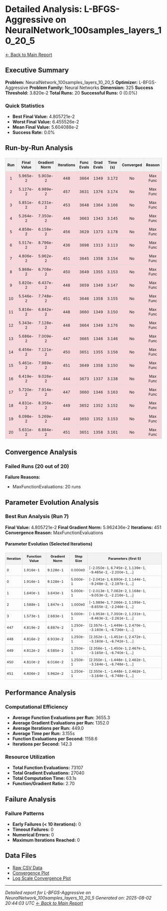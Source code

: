 # Detailed Analysis: L-BFGS-Aggressive on NeuralNetwork_100samples_layers_10_20_5
[← Back to Main Report](benchmark_report.md)
## Executive Summary
**Problem:** NeuralNetwork_100samples_layers_10_20_5
**Optimizer:** L-BFGS-Aggressive
**Problem Family:** Neural Networks
**Dimension:** 325
**Success Threshold:** 3.820e-2
**Total Runs:** 20
**Successful Runs:** 0 (0.0%)

### Quick Statistics
* **Best Final Value:** 4.805721e-2
* **Worst Final Value:** 6.455526e-2
* **Mean Final Value:** 5.604088e-2
* **Success Rate:** 0.0%


## Run-by-Run Analysis
<table style="border-collapse: collapse; width: 100%; margin: 20px 0; font-size: 12px;">
<tr style="background-color: #f2f2f2;">
<th style="border: 1px solid #ddd; padding: 6px; text-align: center;">Run</th>
<th style="border: 1px solid #ddd; padding: 6px; text-align: center;">Final Value</th>
<th style="border: 1px solid #ddd; padding: 6px; text-align: center;">Gradient Norm</th>
<th style="border: 1px solid #ddd; padding: 6px; text-align: center;">Iterations</th>
<th style="border: 1px solid #ddd; padding: 6px; text-align: center;">Func Evals</th>
<th style="border: 1px solid #ddd; padding: 6px; text-align: center;">Grad Evals</th>
<th style="border: 1px solid #ddd; padding: 6px; text-align: center;">Time (s)</th>
<th style="border: 1px solid #ddd; padding: 6px; text-align: center;">Converged</th>
<th style="border: 1px solid #ddd; padding: 6px; text-align: center;">Reason</th>
</tr>
<tr style="background-color: #f8d7da;">
<td style="border: 1px solid #ddd; padding: 6px; text-align: center;">1</td>
<td style="border: 1px solid #ddd; padding: 6px; text-align: center;">5.965e-2</td>
<td style="border: 1px solid #ddd; padding: 6px; text-align: center;">5.903e-2</td>
<td style="border: 1px solid #ddd; padding: 6px; text-align: center;">448</td>
<td style="border: 1px solid #ddd; padding: 6px; text-align: center;">3664</td>
<td style="border: 1px solid #ddd; padding: 6px; text-align: center;">1349</td>
<td style="border: 1px solid #ddd; padding: 6px; text-align: center;">3.172</td>
<td style="border: 1px solid #ddd; padding: 6px; text-align: center;">No</td>
<td style="border: 1px solid #ddd; padding: 6px; text-align: center;">Max Func</td>
</tr>
<tr style="background-color: #f8d7da;">
<td style="border: 1px solid #ddd; padding: 6px; text-align: center;">2</td>
<td style="border: 1px solid #ddd; padding: 6px; text-align: center;">5.127e-2</td>
<td style="border: 1px solid #ddd; padding: 6px; text-align: center;">6.989e-2</td>
<td style="border: 1px solid #ddd; padding: 6px; text-align: center;">457</td>
<td style="border: 1px solid #ddd; padding: 6px; text-align: center;">3631</td>
<td style="border: 1px solid #ddd; padding: 6px; text-align: center;">1376</td>
<td style="border: 1px solid #ddd; padding: 6px; text-align: center;">3.174</td>
<td style="border: 1px solid #ddd; padding: 6px; text-align: center;">No</td>
<td style="border: 1px solid #ddd; padding: 6px; text-align: center;">Max Func</td>
</tr>
<tr style="background-color: #f8d7da;">
<td style="border: 1px solid #ddd; padding: 6px; text-align: center;">3</td>
<td style="border: 1px solid #ddd; padding: 6px; text-align: center;">5.851e-2</td>
<td style="border: 1px solid #ddd; padding: 6px; text-align: center;">6.231e-2</td>
<td style="border: 1px solid #ddd; padding: 6px; text-align: center;">453</td>
<td style="border: 1px solid #ddd; padding: 6px; text-align: center;">3648</td>
<td style="border: 1px solid #ddd; padding: 6px; text-align: center;">1364</td>
<td style="border: 1px solid #ddd; padding: 6px; text-align: center;">3.166</td>
<td style="border: 1px solid #ddd; padding: 6px; text-align: center;">No</td>
<td style="border: 1px solid #ddd; padding: 6px; text-align: center;">Max Func</td>
</tr>
<tr style="background-color: #f8d7da;">
<td style="border: 1px solid #ddd; padding: 6px; text-align: center;">4</td>
<td style="border: 1px solid #ddd; padding: 6px; text-align: center;">5.264e-2</td>
<td style="border: 1px solid #ddd; padding: 6px; text-align: center;">7.350e-2</td>
<td style="border: 1px solid #ddd; padding: 6px; text-align: center;">446</td>
<td style="border: 1px solid #ddd; padding: 6px; text-align: center;">3663</td>
<td style="border: 1px solid #ddd; padding: 6px; text-align: center;">1343</td>
<td style="border: 1px solid #ddd; padding: 6px; text-align: center;">3.145</td>
<td style="border: 1px solid #ddd; padding: 6px; text-align: center;">No</td>
<td style="border: 1px solid #ddd; padding: 6px; text-align: center;">Max Func</td>
</tr>
<tr style="background-color: #f8d7da;">
<td style="border: 1px solid #ddd; padding: 6px; text-align: center;">5</td>
<td style="border: 1px solid #ddd; padding: 6px; text-align: center;">4.858e-2</td>
<td style="border: 1px solid #ddd; padding: 6px; text-align: center;">6.158e-2</td>
<td style="border: 1px solid #ddd; padding: 6px; text-align: center;">456</td>
<td style="border: 1px solid #ddd; padding: 6px; text-align: center;">3629</td>
<td style="border: 1px solid #ddd; padding: 6px; text-align: center;">1373</td>
<td style="border: 1px solid #ddd; padding: 6px; text-align: center;">3.178</td>
<td style="border: 1px solid #ddd; padding: 6px; text-align: center;">No</td>
<td style="border: 1px solid #ddd; padding: 6px; text-align: center;">Max Func</td>
</tr>
<tr style="background-color: #f8d7da;">
<td style="border: 1px solid #ddd; padding: 6px; text-align: center;">6</td>
<td style="border: 1px solid #ddd; padding: 6px; text-align: center;">5.517e-2</td>
<td style="border: 1px solid #ddd; padding: 6px; text-align: center;">8.796e-2</td>
<td style="border: 1px solid #ddd; padding: 6px; text-align: center;">436</td>
<td style="border: 1px solid #ddd; padding: 6px; text-align: center;">3698</td>
<td style="border: 1px solid #ddd; padding: 6px; text-align: center;">1313</td>
<td style="border: 1px solid #ddd; padding: 6px; text-align: center;">3.113</td>
<td style="border: 1px solid #ddd; padding: 6px; text-align: center;">No</td>
<td style="border: 1px solid #ddd; padding: 6px; text-align: center;">Max Func</td>
</tr>
<tr style="background-color: #f8d7da;">
<td style="border: 1px solid #ddd; padding: 6px; text-align: center;">7</td>
<td style="border: 1px solid #ddd; padding: 6px; text-align: center;">4.806e-2</td>
<td style="border: 1px solid #ddd; padding: 6px; text-align: center;">5.962e-2</td>
<td style="border: 1px solid #ddd; padding: 6px; text-align: center;">451</td>
<td style="border: 1px solid #ddd; padding: 6px; text-align: center;">3645</td>
<td style="border: 1px solid #ddd; padding: 6px; text-align: center;">1358</td>
<td style="border: 1px solid #ddd; padding: 6px; text-align: center;">3.154</td>
<td style="border: 1px solid #ddd; padding: 6px; text-align: center;">No</td>
<td style="border: 1px solid #ddd; padding: 6px; text-align: center;">Max Func</td>
</tr>
<tr style="background-color: #f8d7da;">
<td style="border: 1px solid #ddd; padding: 6px; text-align: center;">8</td>
<td style="border: 1px solid #ddd; padding: 6px; text-align: center;">5.868e-2</td>
<td style="border: 1px solid #ddd; padding: 6px; text-align: center;">6.708e-2</td>
<td style="border: 1px solid #ddd; padding: 6px; text-align: center;">450</td>
<td style="border: 1px solid #ddd; padding: 6px; text-align: center;">3649</td>
<td style="border: 1px solid #ddd; padding: 6px; text-align: center;">1355</td>
<td style="border: 1px solid #ddd; padding: 6px; text-align: center;">3.153</td>
<td style="border: 1px solid #ddd; padding: 6px; text-align: center;">No</td>
<td style="border: 1px solid #ddd; padding: 6px; text-align: center;">Max Func</td>
</tr>
<tr style="background-color: #f8d7da;">
<td style="border: 1px solid #ddd; padding: 6px; text-align: center;">9</td>
<td style="border: 1px solid #ddd; padding: 6px; text-align: center;">5.820e-2</td>
<td style="border: 1px solid #ddd; padding: 6px; text-align: center;">6.437e-2</td>
<td style="border: 1px solid #ddd; padding: 6px; text-align: center;">448</td>
<td style="border: 1px solid #ddd; padding: 6px; text-align: center;">3659</td>
<td style="border: 1px solid #ddd; padding: 6px; text-align: center;">1349</td>
<td style="border: 1px solid #ddd; padding: 6px; text-align: center;">3.147</td>
<td style="border: 1px solid #ddd; padding: 6px; text-align: center;">No</td>
<td style="border: 1px solid #ddd; padding: 6px; text-align: center;">Max Func</td>
</tr>
<tr style="background-color: #f8d7da;">
<td style="border: 1px solid #ddd; padding: 6px; text-align: center;">10</td>
<td style="border: 1px solid #ddd; padding: 6px; text-align: center;">5.546e-2</td>
<td style="border: 1px solid #ddd; padding: 6px; text-align: center;">7.748e-2</td>
<td style="border: 1px solid #ddd; padding: 6px; text-align: center;">451</td>
<td style="border: 1px solid #ddd; padding: 6px; text-align: center;">3646</td>
<td style="border: 1px solid #ddd; padding: 6px; text-align: center;">1358</td>
<td style="border: 1px solid #ddd; padding: 6px; text-align: center;">3.155</td>
<td style="border: 1px solid #ddd; padding: 6px; text-align: center;">No</td>
<td style="border: 1px solid #ddd; padding: 6px; text-align: center;">Max Func</td>
</tr>
<tr style="background-color: #f8d7da;">
<td style="border: 1px solid #ddd; padding: 6px; text-align: center;">11</td>
<td style="border: 1px solid #ddd; padding: 6px; text-align: center;">5.816e-2</td>
<td style="border: 1px solid #ddd; padding: 6px; text-align: center;">6.842e-2</td>
<td style="border: 1px solid #ddd; padding: 6px; text-align: center;">448</td>
<td style="border: 1px solid #ddd; padding: 6px; text-align: center;">3660</td>
<td style="border: 1px solid #ddd; padding: 6px; text-align: center;">1349</td>
<td style="border: 1px solid #ddd; padding: 6px; text-align: center;">3.150</td>
<td style="border: 1px solid #ddd; padding: 6px; text-align: center;">No</td>
<td style="border: 1px solid #ddd; padding: 6px; text-align: center;">Max Func</td>
</tr>
<tr style="background-color: #f8d7da;">
<td style="border: 1px solid #ddd; padding: 6px; text-align: center;">12</td>
<td style="border: 1px solid #ddd; padding: 6px; text-align: center;">5.343e-2</td>
<td style="border: 1px solid #ddd; padding: 6px; text-align: center;">7.128e-2</td>
<td style="border: 1px solid #ddd; padding: 6px; text-align: center;">448</td>
<td style="border: 1px solid #ddd; padding: 6px; text-align: center;">3664</td>
<td style="border: 1px solid #ddd; padding: 6px; text-align: center;">1349</td>
<td style="border: 1px solid #ddd; padding: 6px; text-align: center;">3.176</td>
<td style="border: 1px solid #ddd; padding: 6px; text-align: center;">No</td>
<td style="border: 1px solid #ddd; padding: 6px; text-align: center;">Max Func</td>
</tr>
<tr style="background-color: #f8d7da;">
<td style="border: 1px solid #ddd; padding: 6px; text-align: center;">13</td>
<td style="border: 1px solid #ddd; padding: 6px; text-align: center;">5.686e-2</td>
<td style="border: 1px solid #ddd; padding: 6px; text-align: center;">7.009e-2</td>
<td style="border: 1px solid #ddd; padding: 6px; text-align: center;">447</td>
<td style="border: 1px solid #ddd; padding: 6px; text-align: center;">3665</td>
<td style="border: 1px solid #ddd; padding: 6px; text-align: center;">1346</td>
<td style="border: 1px solid #ddd; padding: 6px; text-align: center;">3.146</td>
<td style="border: 1px solid #ddd; padding: 6px; text-align: center;">No</td>
<td style="border: 1px solid #ddd; padding: 6px; text-align: center;">Max Func</td>
</tr>
<tr style="background-color: #f8d7da;">
<td style="border: 1px solid #ddd; padding: 6px; text-align: center;">14</td>
<td style="border: 1px solid #ddd; padding: 6px; text-align: center;">6.456e-2</td>
<td style="border: 1px solid #ddd; padding: 6px; text-align: center;">7.121e-2</td>
<td style="border: 1px solid #ddd; padding: 6px; text-align: center;">450</td>
<td style="border: 1px solid #ddd; padding: 6px; text-align: center;">3651</td>
<td style="border: 1px solid #ddd; padding: 6px; text-align: center;">1355</td>
<td style="border: 1px solid #ddd; padding: 6px; text-align: center;">3.156</td>
<td style="border: 1px solid #ddd; padding: 6px; text-align: center;">No</td>
<td style="border: 1px solid #ddd; padding: 6px; text-align: center;">Max Func</td>
</tr>
<tr style="background-color: #f8d7da;">
<td style="border: 1px solid #ddd; padding: 6px; text-align: center;">15</td>
<td style="border: 1px solid #ddd; padding: 6px; text-align: center;">5.461e-2</td>
<td style="border: 1px solid #ddd; padding: 6px; text-align: center;">7.989e-2</td>
<td style="border: 1px solid #ddd; padding: 6px; text-align: center;">451</td>
<td style="border: 1px solid #ddd; padding: 6px; text-align: center;">3649</td>
<td style="border: 1px solid #ddd; padding: 6px; text-align: center;">1358</td>
<td style="border: 1px solid #ddd; padding: 6px; text-align: center;">3.150</td>
<td style="border: 1px solid #ddd; padding: 6px; text-align: center;">No</td>
<td style="border: 1px solid #ddd; padding: 6px; text-align: center;">Max Func</td>
</tr>
<tr style="background-color: #f8d7da;">
<td style="border: 1px solid #ddd; padding: 6px; text-align: center;">16</td>
<td style="border: 1px solid #ddd; padding: 6px; text-align: center;">6.419e-2</td>
<td style="border: 1px solid #ddd; padding: 6px; text-align: center;">9.026e-2</td>
<td style="border: 1px solid #ddd; padding: 6px; text-align: center;">444</td>
<td style="border: 1px solid #ddd; padding: 6px; text-align: center;">3673</td>
<td style="border: 1px solid #ddd; padding: 6px; text-align: center;">1337</td>
<td style="border: 1px solid #ddd; padding: 6px; text-align: center;">3.138</td>
<td style="border: 1px solid #ddd; padding: 6px; text-align: center;">No</td>
<td style="border: 1px solid #ddd; padding: 6px; text-align: center;">Max Func</td>
</tr>
<tr style="background-color: #f8d7da;">
<td style="border: 1px solid #ddd; padding: 6px; text-align: center;">17</td>
<td style="border: 1px solid #ddd; padding: 6px; text-align: center;">5.720e-2</td>
<td style="border: 1px solid #ddd; padding: 6px; text-align: center;">7.914e-2</td>
<td style="border: 1px solid #ddd; padding: 6px; text-align: center;">447</td>
<td style="border: 1px solid #ddd; padding: 6px; text-align: center;">3660</td>
<td style="border: 1px solid #ddd; padding: 6px; text-align: center;">1346</td>
<td style="border: 1px solid #ddd; padding: 6px; text-align: center;">3.163</td>
<td style="border: 1px solid #ddd; padding: 6px; text-align: center;">No</td>
<td style="border: 1px solid #ddd; padding: 6px; text-align: center;">Max Func</td>
</tr>
<tr style="background-color: #f8d7da;">
<td style="border: 1px solid #ddd; padding: 6px; text-align: center;">18</td>
<td style="border: 1px solid #ddd; padding: 6px; text-align: center;">4.831e-2</td>
<td style="border: 1px solid #ddd; padding: 6px; text-align: center;">8.356e-2</td>
<td style="border: 1px solid #ddd; padding: 6px; text-align: center;">449</td>
<td style="border: 1px solid #ddd; padding: 6px; text-align: center;">3652</td>
<td style="border: 1px solid #ddd; padding: 6px; text-align: center;">1352</td>
<td style="border: 1px solid #ddd; padding: 6px; text-align: center;">3.152</td>
<td style="border: 1px solid #ddd; padding: 6px; text-align: center;">No</td>
<td style="border: 1px solid #ddd; padding: 6px; text-align: center;">Max Func</td>
</tr>
<tr style="background-color: #f8d7da;">
<td style="border: 1px solid #ddd; padding: 6px; text-align: center;">19</td>
<td style="border: 1px solid #ddd; padding: 6px; text-align: center;">6.098e-2</td>
<td style="border: 1px solid #ddd; padding: 6px; text-align: center;">5.269e-2</td>
<td style="border: 1px solid #ddd; padding: 6px; text-align: center;">449</td>
<td style="border: 1px solid #ddd; padding: 6px; text-align: center;">3650</td>
<td style="border: 1px solid #ddd; padding: 6px; text-align: center;">1352</td>
<td style="border: 1px solid #ddd; padding: 6px; text-align: center;">3.153</td>
<td style="border: 1px solid #ddd; padding: 6px; text-align: center;">No</td>
<td style="border: 1px solid #ddd; padding: 6px; text-align: center;">Max Func</td>
</tr>
<tr style="background-color: #f8d7da;">
<td style="border: 1px solid #ddd; padding: 6px; text-align: center;">20</td>
<td style="border: 1px solid #ddd; padding: 6px; text-align: center;">5.631e-2</td>
<td style="border: 1px solid #ddd; padding: 6px; text-align: center;">6.884e-2</td>
<td style="border: 1px solid #ddd; padding: 6px; text-align: center;">451</td>
<td style="border: 1px solid #ddd; padding: 6px; text-align: center;">3651</td>
<td style="border: 1px solid #ddd; padding: 6px; text-align: center;">1358</td>
<td style="border: 1px solid #ddd; padding: 6px; text-align: center;">3.161</td>
<td style="border: 1px solid #ddd; padding: 6px; text-align: center;">No</td>
<td style="border: 1px solid #ddd; padding: 6px; text-align: center;">Max Func</td>
</tr>
</table>

## Convergence Analysis

### Failed Runs (20 out of 20)

**Failure Reasons:**
- MaxFunctionEvaluations: 20 runs

## Parameter Evolution Analysis

### Best Run Analysis (Run 7)
**Final Value:** 4.805721e-2
**Final Gradient Norm:** 5.962436e-2
**Iterations:** 451
**Convergence Reason:** MaxFunctionEvaluations

#### Parameter Evolution (Selected Iterations)

<table style="border-collapse: collapse; width: 100%; margin: 20px 0; font-size: 11px;">
<tr style="background-color: #f2f2f2;">
<th style="border: 1px solid #ddd; padding: 4px;">Iteration</th>
<th style="border: 1px solid #ddd; padding: 4px;">Function Value</th>
<th style="border: 1px solid #ddd; padding: 4px;">Gradient Norm</th>
<th style="border: 1px solid #ddd; padding: 4px;">Step Size</th>
<th style="border: 1px solid #ddd; padding: 4px;">Parameters (first 5)</th>
</tr>
<tr><td style="border: 1px solid #ddd; padding: 4px;">0</td><td style="border: 1px solid #ddd; padding: 4px;">1.916e-1</td><td style="border: 1px solid #ddd; padding: 4px;">9.128e-1</td><td style="border: 1px solid #ddd; padding: 4px;">0.000e0</td><td style="border: 1px solid #ddd; padding: 4px;">[-2.050e-1, 6.745e-2, 1.139e-1, -9.485e-2, -2.200e-1, ...]</td></tr>
<tr><td style="border: 1px solid #ddd; padding: 4px;">0</td><td style="border: 1px solid #ddd; padding: 4px;">1.916e-1</td><td style="border: 1px solid #ddd; padding: 4px;">9.128e-1</td><td style="border: 1px solid #ddd; padding: 4px;">5.000e-1</td><td style="border: 1px solid #ddd; padding: 4px;">[-2.041e-1, 6.890e-2, 1.144e-1, -9.248e-2, -2.197e-1, ...]</td></tr>
<tr><td style="border: 1px solid #ddd; padding: 4px;">1</td><td style="border: 1px solid #ddd; padding: 4px;">1.640e-1</td><td style="border: 1px solid #ddd; padding: 4px;">3.643e-1</td><td style="border: 1px solid #ddd; padding: 4px;">5.000e-1</td><td style="border: 1px solid #ddd; padding: 4px;">[-2.013e-1, 7.062e-2, 1.168e-1, -9.053e-2, -2.216e-1, ...]</td></tr>
<tr><td style="border: 1px solid #ddd; padding: 4px;">2</td><td style="border: 1px solid #ddd; padding: 4px;">1.588e-1</td><td style="border: 1px solid #ddd; padding: 4px;">1.847e-1</td><td style="border: 1px solid #ddd; padding: 4px;">1.000e0</td><td style="border: 1px solid #ddd; padding: 4px;">[-1.989e-1, 7.266e-2, 1.195e-1, -8.655e-2, -2.246e-1, ...]</td></tr>
<tr><td style="border: 1px solid #ddd; padding: 4px;">3</td><td style="border: 1px solid #ddd; padding: 4px;">1.573e-1</td><td style="border: 1px solid #ddd; padding: 4px;">2.683e-1</td><td style="border: 1px solid #ddd; padding: 4px;">5.000e-1</td><td style="border: 1px solid #ddd; padding: 4px;">[-1.953e-1, 7.350e-2, 1.231e-1, -8.463e-2, -2.261e-1, ...]</td></tr>
<tr><td style="border: 1px solid #ddd; padding: 4px;">447</td><td style="border: 1px solid #ddd; padding: 4px;">4.819e-2</td><td style="border: 1px solid #ddd; padding: 4px;">6.887e-2</td><td style="border: 1px solid #ddd; padding: 4px;">1.250e-1</td><td style="border: 1px solid #ddd; padding: 4px;">[2.357e-1, -1.449e-1, 2.470e-1, -3.160e-1, -6.736e-1, ...]</td></tr>
<tr><td style="border: 1px solid #ddd; padding: 4px;">448</td><td style="border: 1px solid #ddd; padding: 4px;">4.816e-2</td><td style="border: 1px solid #ddd; padding: 4px;">6.933e-2</td><td style="border: 1px solid #ddd; padding: 4px;">1.250e-1</td><td style="border: 1px solid #ddd; padding: 4px;">[2.352e-1, -1.451e-1, 2.472e-1, -3.160e-1, -6.742e-1, ...]</td></tr>
<tr><td style="border: 1px solid #ddd; padding: 4px;">449</td><td style="border: 1px solid #ddd; padding: 4px;">4.812e-2</td><td style="border: 1px solid #ddd; padding: 4px;">6.585e-2</td><td style="border: 1px solid #ddd; padding: 4px;">1.250e-1</td><td style="border: 1px solid #ddd; padding: 4px;">[2.356e-1, -1.450e-1, 2.467e-1, -3.165e-1, -6.740e-1, ...]</td></tr>
<tr><td style="border: 1px solid #ddd; padding: 4px;">450</td><td style="border: 1px solid #ddd; padding: 4px;">4.810e-2</td><td style="border: 1px solid #ddd; padding: 4px;">6.016e-2</td><td style="border: 1px solid #ddd; padding: 4px;">1.250e-1</td><td style="border: 1px solid #ddd; padding: 4px;">[2.350e-1, -1.448e-1, 2.462e-1, -3.164e-1, -6.748e-1, ...]</td></tr>
<tr><td style="border: 1px solid #ddd; padding: 4px;">451</td><td style="border: 1px solid #ddd; padding: 4px;">4.806e-2</td><td style="border: 1px solid #ddd; padding: 4px;">5.962e-2</td><td style="border: 1px solid #ddd; padding: 4px;">1.250e-1</td><td style="border: 1px solid #ddd; padding: 4px;">[2.350e-1, -1.448e-1, 2.462e-1, -3.164e-1, -6.748e-1, ...]</td></tr>
</table>

## Performance Analysis

### Computational Efficiency
- **Average Function Evaluations per Run:** 3655.3
- **Average Gradient Evaluations per Run:** 1352.0
- **Average Iterations per Run:** 449.0
- **Average Time per Run:** 3.155s
- **Function Evaluations per Second:** 1158.6
- **Iterations per Second:** 142.3
### Resource Utilization
- **Total Function Evaluations:** 73107
- **Total Gradient Evaluations:** 27040
- **Total Computation Time:** 63.1s
- **Function/Gradient Ratio:** 2.70
## Failure Analysis

### Failure Patterns
- **Early Failures (< 10 iterations):** 0
- **Timeout Failures:** 0
- **Numerical Errors:** 0
- **Maximum Iterations Reached:** 0


## Data Files
* [Raw CSV Data](../data/problems/NeuralNetwork_100samples_layers_10_20_5_results.csv)
* [Convergence Plot](../plots/NeuralNetwork_100samples_layers_10_20_5.png)
* [Log Scale Convergence Plot](../plots/NeuralNetwork_100samples_layers_10_20_5_log.png)


---
*Detailed report for L-BFGS-Aggressive on NeuralNetwork_100samples_layers_10_20_5*
*Generated on: 2025-08-02 20:44:03 UTC*
*[← Back to Main Report](../benchmark_report.md)*
